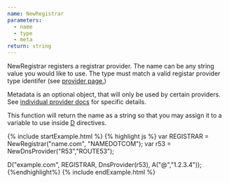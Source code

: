 ```yaml
---
name: NewRegistrar
parameters:
  - name
  - type
  - meta
return: string
---
```


NewRegistrar registers a registrar provider. The name can be any string value you would like to use. 
The type must match a valid registar provider type identifer (see [provider page.]({{site.github.url}}/provider-list))

Metadata is an optional object, that will only be used by certain providers. See [individual provider docs]({{site.github.url}}/provider-list) for specific details.

This function will return the name as a string so that you may assign it to a variable to use inside [D](#D) directives.

{% include startExample.html %}
{% highlight js %}
var REGISTRAR = NewRegistrar("name.com", "NAMEDOTCOM");
var r53 = NewDnsProvider("R53","ROUTE53");

D("example.com", REGISTRAR, DnsProvider(r53), A("@","1.2.3.4"));
{%endhighlight%}
{% include endExample.html %}